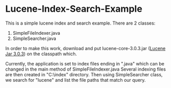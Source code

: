 Lucene-Index-Search-Example
===========================

This is a simple lucene index and search example.  There are 2 classes:  

1. SimpleFileIndexer.java
2. SimpleSearcher.java

In order to make this work, download and put lucene-core-3.0.3.jar (<a href="http://grepcode.com/snapshot/repo1.maven.org/maven2/org.apache.lucene/lucene-core/3.0.3">Lucene Jar 3.0.3</a>) on the classpath which.

Currently, the application is set to index files ending in ".java" which can be changed in the main method of SimpleFileIndexer.java
Several indexing files are then created in "C:\index" directory.  Then using SimpleSearcher class, we search for "lucene" and list the file paths that match our query.
